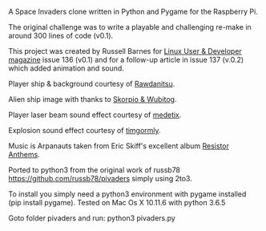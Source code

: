 A Space Invaders clone written in Python and Pygame for the Raspberry Pi.

The original challenge was to write a playable and challenging re-make in around 300 lines of code (v0.1). 

This project was created by Russell Barnes for [Linux User & Developer magazine](http://linuxuser.co.uk) issue 136 (v0.1) and for a follow-up article in issue 137 (v.0.2) which added animation and sound.

Player ship & background courtesy of [Rawdanitsu](http://opengameart.org/users/rawdanitsu).

Alien ship image with thanks to [Skorpio & Wubitog](http://opengameart.org/content/3-spaceships).

Player laser beam sound effect courtesy of [medetix](www.freesound.org/people/medetix).

Explosion sound effect courtesy of [timgormly](www.freesound.org/people/timgormly).

Music is Arpanauts taken from Eric Skiff's excellent album [Resistor Anthems](http://freemusicarchive.org/music/eric_skiff).

Ported to python3 from the original work of russb78 https://github.com/russb78/pivaders simply using 2to3.

To install you simply need a python3 environment with pygame installed (pip install pygame). Tested on Mac Os X 10.11.6 with python 3.6.5  

Goto folder pivaders and run: python3 pivaders.py
